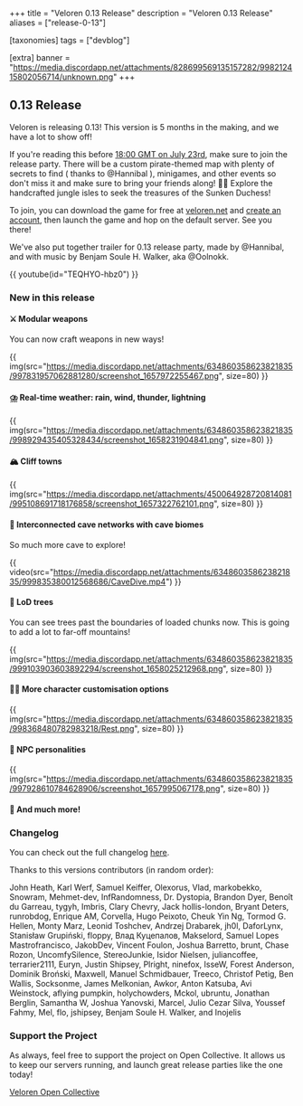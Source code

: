 +++
title = "Veloren 0.13 Release"
description = "Veloren 0.13 Release"
aliases = ["release-0-13"]

[taxonomies]
tags = ["devblog"]

[extra]
banner = "https://media.discordapp.net/attachments/828699569135157282/998212415802056714/unknown.png"
+++

## 0.13 Release

Veloren is releasing 0.13! This version is 5 months in the making, and we have a
lot to show off!

If you're reading this before [18:00 GMT on July
23rd](https://everytimezone.com/s/020e183f), make sure to join the release
party. There will be a custom pirate-themed map with plenty of secrets to find (
thanks to @Hannibal ), minigames, and other events so don't miss it and make
sure to bring your friends along! 🏴‍☠️ Explore the handcrafted jungle isles to
seek the treasures of the Sunken Duchess!

To join, you can download the game for free at
[veloren.net](https://veloren.net/download) and [create an
account](https://veloren.net/account/), then launch the game and hop on the
default server. See you there!

We've also put together trailer for 0.13 release party, made by @Hannibal, and
with music by Benjam Soule H. Walker, aka @Oolnokk.

{{ youtube(id="TEQHYO-hbz0") }}

### New in this release

#### ⚔️  Modular weapons

You can now craft weapons in new ways!

{{
  img(src="https://media.discordapp.net/attachments/634860358623821835/997831957062881280/screenshot_1657972255467.png",
  size=80)
}}

#### ⛈️  Real-time weather: rain, wind, thunder, lightning

{{
  img(src="https://media.discordapp.net/attachments/634860358623821835/998929435405328434/screenshot_1658231904841.png",
  size=80)
}}

#### 🏔️  Cliff towns

{{
  img(src="https://media.discordapp.net/attachments/450064928720814081/995108691718176858/screenshot_1657322762101.png",
  size=80)
}}

#### 🔦  Interconnected cave networks with cave biomes

So much more cave to explore!

{{
  video(src="https://media.discordapp.net/attachments/634860358623821835/999835380012568686/CaveDive.mp4")
}}

#### 🌲  LoD trees

You can see trees past the boundaries of loaded chunks now. This is going to add
a lot to far-off mountains!

{{
  img(src="https://media.discordapp.net/attachments/634860358623821835/999103903603892294/screenshot_1658025212968.png",
  size=80)
}}

#### 💇‍♂️  More character customisation options

{{
  img(src="https://media.discordapp.net/attachments/634860358623821835/998368480782983218/Rest.png",
  size=80)
}}

#### 🤸  NPC personalities

{{
  img(src="https://media.discordapp.net/attachments/634860358623821835/997928610784628906/screenshot_1657995067178.png",
  size=80)
}}

#### 🙌  And much more!

### Changelog

You can check out the full changelog
[here](https://gitlab.com/veloren/veloren/-/blob/master/CHANGELOG.md#unreleased).

Thanks to this versions contributors (in random order):

John Heath, Karl Werf, Samuel Keiffer, Olexorus, Vlad, markobekko, Snowram,
Mehmet-dev, InfRandomness, Dr. Dystopia, Brandon Dyer, Benoît du Garreau, tygyh,
Imbris, Clary Chevry, Jack hollis-london, Bryant Deters, runrobdog, Enrique AM,
Corvella, Hugo Peixoto, Cheuk Yin Ng, Tormod G. Hellen, Monty Marz, Leonid
Toshchev, Andrzej Drabarek, jh0l, DaforLynx, Stanisław Grupiński, floppy, Влад
Куцепалов, Makselord, Samuel Lopes Mastrofrancisco, JakobDev, Vincent Foulon,
Joshua Barretto, brunt, Chase Rozon, UncomfySilence, StereoJunkie, Isidor
Nielsen, juliancoffee, terrarier2111, Euryn, Justin Shipsey, Plright, ninefox,
IsseW, Forest Anderson, Dominik Broński, Maxwell, Manuel Schmidbauer, Treeco,
Christof Petig, Ben Wallis, Socksonme, James Melkonian, Awkor, Anton Katsuba,
Avi Weinstock, aflying pumpkin, holychowders, Mckol, ubruntu, Jonathan Berglin,
Samantha W, Joshua Yanovski, Marcel, Julio Cezar Silva, Youssef Fahmy, Mel, flo,
jshipsey, Benjam Soule H. Walker, and Inojelis

### Support the Project

As always, feel free to support the project on Open Collective. It allows us to
keep our servers running, and launch great release parties like the one today!

[Veloren Open Collective](https://opencollective.com/veloren)
